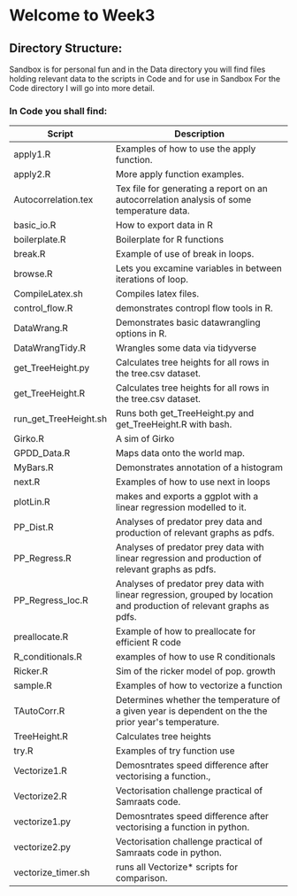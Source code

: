# Welcome to Week3

## Directory Structure:

Sandbox is for personal fun and in the Data directory you will find files holding relevant data to the scripts in Code and for use in Sandbox
For the Code directory I will go into more detail.

### In Code you shall find:
 
 Script       | Description
 ------------- | -------------
 apply1.R | Examples of how to use the apply function.
 apply2.R | More apply function examples.
 Autocorrelation.tex | Tex file for generating a report on an autocorrelation analysis of some temperature data.
 basic_io.R | How to export data in R
 boilerplate.R | Boilerplate for R functions
 break.R | Example of use of break in loops.
 browse.R | Lets you excamine variables in between iterations of loop.
 CompileLatex.sh | Compiles latex files.
 control_flow.R | demonstrates contropl flow tools in R.
 DataWrang.R | Demonstrates basic datawrangling options in R.
 DataWrangTidy.R | Wrangles some data via tidyverse
 get_TreeHeight.py | Calculates tree heights for all rows in the tree.csv dataset.
 get_TreeHeight.R | Calculates tree heights for all rows in the tree.csv dataset.
 run_get_TreeHeight.sh | Runs both get_TreeHeight.py and get_TreeHeight.R with bash.
 Girko.R | A sim of Girko
 GPDD_Data.R | Maps data onto the world map.
 MyBars.R | Demonstrates annotation of a histogram
 next.R | Examples of how to use next in loops
 plotLin.R | makes and exports a ggplot with a linear regression modelled to it.
 PP_Dist.R | Analyses of predator prey data and production of relevant graphs as pdfs.
 PP_Regress.R | Analyses of predator prey data with linear regression and production of relevant graphs as pdfs.
 PP_Regress_loc.R | Analyses of predator prey data with linear regression, grouped by location and production of relevant graphs as pdfs.
 preallocate.R | Example of how to preallocate for efficient R code
 R_conditionals.R | examples of how to use R conditionals
 Ricker.R | Sim of the ricker model of pop. growth
 sample.R | Examples of how to vectorize a function
 TAutoCorr.R | Determines whether the temperature of a given year is dependent on the the prior year's temperature.
 TreeHeight.R | Calculates tree heights
 try.R | Examples of try function use
 Vectorize1.R | Demosntrates speed difference after vectorising a function.,
 Vectorize2.R | Vectorisation challenge practical of Samraats code.
 vectorize1.py | Demosntrates speed difference after vectorising a function in python.
 vectorize2.py | Vectorisation challenge practical of Samraats code in python.
 vectorize_timer.sh | runs all Vectorize* scripts for comparison.

